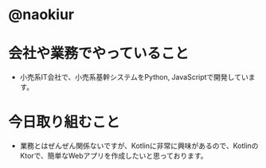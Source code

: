 # @naokiur

# 会社や業務でやっていること
* 小売系IT会社で、小売系基幹システムをPython, JavaScriptで開発しています。

# 今日取り組むこと
* 業務とはぜんぜん関係ないですが、Kotlinに非常に興味があるので、KotlinのKtorで、簡単なWebアプリを作成したいと思っております。
